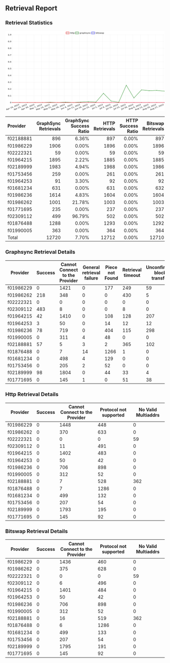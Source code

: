 ## Retrieval Report
### Retrieval Statistics
<img src="https://raw.githubusercontent.com/data-preservation-programs/filplus-checker-assets/main/filecoin-project/filecoin-plus-large-datasets/issues/940/1693554140657.png"/>

| Provider  | GraphSync Retrievals | GraphSync Success Ratio | HTTP Retrievals | HTTP Success Ratio | Bitswap Retrievals | Bitswap Success Ratio |
| :-------- | -------------------: | ----------------------: | --------------: | -----------------: | -----------------: | --------------------: |
| f02188881 |                  896 |                   6.36% |             897 |              0.00% |                897 |                 0.00% |
| f01986229 |                 1906 |                   0.00% |            1896 |              0.00% |               1896 |                 0.00% |
| f02222321 |                   59 |                   0.00% |              59 |              0.00% |                 59 |                 0.00% |
| f01964215 |                 1895 |                   2.22% |            1885 |              0.00% |               1885 |                 0.00% |
| f02189999 |                 1983 |                   4.94% |            1988 |              0.00% |               1986 |                 0.00% |
| f01753456 |                  259 |                   0.00% |             261 |              0.00% |                261 |                 0.00% |
| f01964253 |                   91 |                   3.30% |              92 |              0.00% |                 92 |                 0.00% |
| f01681234 |                  631 |                   0.00% |             631 |              0.00% |                632 |                 0.00% |
| f01986236 |                 1614 |                   4.83% |            1604 |              0.00% |               1604 |                 0.00% |
| f01986262 |                 1001 |                  21.78% |            1003 |              0.00% |               1003 |                 0.00% |
| f01771695 |                  235 |                   0.00% |             237 |              0.00% |                237 |                 0.00% |
| f02309112 |                  499 |                  96.79% |             502 |              0.00% |                502 |                 0.00% |
| f01876488 |                 1288 |                   0.00% |            1293 |              0.00% |               1292 |                 0.00% |
| f01990005 |                  363 |                   0.00% |             364 |              0.00% |                364 |                 0.00% |
| Total     |                12720 |                   7.70% |           12712 |              0.00% |              12710 |                 0.00% |

### Graphsync Retrieval Details
| Provider  | Success | Cannot Connect to the Provider | General retrieval failure | Piece not Found | Retrieval timeout | Unconfirmed block transfer | No Valid Multiaddrs |
| --------- | ------- | ------------------------------ | ------------------------- | --------------- | ----------------- | -------------------------- | ------------------- |
| f01986229 | 0       | 1421                           | 0                         | 177             | 249               | 59                         | 0                   |
| f01986262 | 218     | 348                            | 0                         | 0               | 430               | 5                          | 0                   |
| f02222321 | 0       | 0                              | 0                         | 0               | 0                 | 0                          | 59                  |
| f02309112 | 483     | 8                              | 0                         | 0               | 8                 | 0                          | 0                   |
| f01964215 | 42      | 1410                           | 0                         | 108             | 128               | 207                        | 0                   |
| f01964253 | 3       | 50                             | 0                         | 14              | 12                | 12                         | 0                   |
| f01986236 | 78      | 719                            | 0                         | 404             | 115               | 298                        | 0                   |
| f01990005 | 0       | 311                            | 4                         | 48              | 0                 | 0                          | 0                   |
| f02188881 | 57      | 5                              | 3                         | 2               | 365               | 102                        | 362                 |
| f01876488 | 0       | 7                              | 14                        | 1266            | 1                 | 0                          | 0                   |
| f01681234 | 0       | 498                            | 4                         | 129             | 0                 | 0                          | 0                   |
| f01753456 | 0       | 205                            | 2                         | 52              | 0                 | 0                          | 0                   |
| f02189999 | 98      | 1804                           | 0                         | 44              | 33                | 4                          | 0                   |
| f01771695 | 0       | 145                            | 1                         | 0               | 51                | 38                         | 0                   |

### Http Retrieval Details
| Provider  | Success | Cannot Connect to the Provider | Protocol not supported | No Valid Multiaddrs |
| --------- | ------- | ------------------------------ | ---------------------- | ------------------- |
| f01986229 | 0       | 1448                           | 448                    | 0                   |
| f01986262 | 0       | 370                            | 633                    | 0                   |
| f02222321 | 0       | 0                              | 0                      | 59                  |
| f02309112 | 0       | 11                             | 491                    | 0                   |
| f01964215 | 0       | 1402                           | 483                    | 0                   |
| f01964253 | 0       | 50                             | 42                     | 0                   |
| f01986236 | 0       | 706                            | 898                    | 0                   |
| f01990005 | 0       | 312                            | 52                     | 0                   |
| f02188881 | 0       | 7                              | 528                    | 362                 |
| f01876488 | 0       | 7                              | 1286                   | 0                   |
| f01681234 | 0       | 499                            | 132                    | 0                   |
| f01753456 | 0       | 207                            | 54                     | 0                   |
| f02189999 | 0       | 1793                           | 195                    | 0                   |
| f01771695 | 0       | 145                            | 92                     | 0                   |

### Bitswap Retrieval Details
| Provider  | Success | Cannot Connect to the Provider | Protocol not supported | No Valid Multiaddrs |
| --------- | ------- | ------------------------------ | ---------------------- | ------------------- |
| f01986229 | 0       | 1436                           | 460                    | 0                   |
| f01986262 | 0       | 375                            | 628                    | 0                   |
| f02222321 | 0       | 0                              | 0                      | 59                  |
| f02309112 | 0       | 6                              | 496                    | 0                   |
| f01964215 | 0       | 1401                           | 484                    | 0                   |
| f01964253 | 0       | 50                             | 42                     | 0                   |
| f01986236 | 0       | 706                            | 898                    | 0                   |
| f01990005 | 0       | 312                            | 52                     | 0                   |
| f02188881 | 0       | 16                             | 519                    | 362                 |
| f01876488 | 0       | 6                              | 1286                   | 0                   |
| f01681234 | 0       | 499                            | 133                    | 0                   |
| f01753456 | 0       | 207                            | 54                     | 0                   |
| f02189999 | 0       | 1795                           | 191                    | 0                   |
| f01771695 | 0       | 145                            | 92                     | 0                   |
